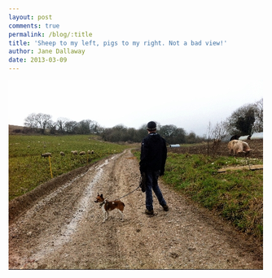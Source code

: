 ```yaml
---
layout: post
comments: true
permalink: /blog/:title
title: 'Sheep to my left, pigs to my right. Not a bad view!'
author: Jane Dallaway
date: 2013-03-09
---
```


<div><a href="/media/ZPphoto.JPG"><img width="500" src="/media/ZPphoto.JPG.500.JPG" height="374"></img></a></div>



 
    
